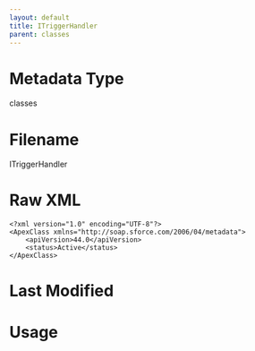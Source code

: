 ```yaml
---
layout: default
title: ITriggerHandler
parent: classes
---
```

# Metadata Type
classes


# Filename 
ITriggerHandler


# Raw XML
```
<?xml version="1.0" encoding="UTF-8"?>
<ApexClass xmlns="http://soap.sforce.com/2006/04/metadata">
    <apiVersion>44.0</apiVersion>
    <status>Active</status>
</ApexClass>
```


# Last Modified


# Usage
